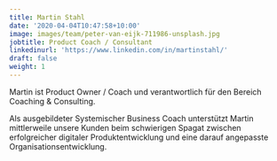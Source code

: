 ```yaml
---
title: Martin Stahl
date: '2020-04-04T10:47:58+10:00'
image: images/team/peter-van-eijk-711986-unsplash.jpg
jobtitle: Product Coach / Consultant
linkedinurl: 'https://www.linkedin.com/in/martinstahl/'
draft: false
weight: 1
---
```


Martin ist Product Owner / Coach und verantwortlich für den Bereich Coaching & Consulting.

Als ausgebildeter Systemischer Business Coach unterstützt Martin mittlerweile unsere Kunden beim schwierigen Spagat zwischen erfolgreicher digitaler Produktentwicklung und eine darauf angepasste Organisationsentwicklung.
